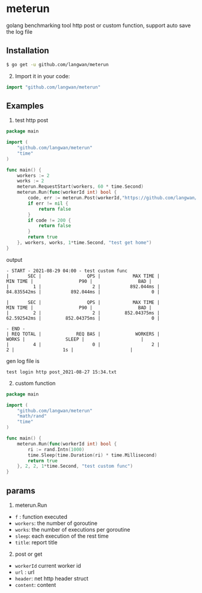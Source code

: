 # meterun

golang benchmarking tool http post or custom function, support auto save the log file

## Installation

```sh
$ go get -u github.com/langwan/meterun
```

2. Import it in your code:

```go
import "github.com/langwan/meterun"
```

## Examples

1. test http post

```go
package main

import (
	"github.com/langwan/meterun"
	"time"
)

func main() {
	workers := 2
	works := 2
	meterun.RequestStart(workers, 60 * time.Second)
	meterun.Run(func(workerId int) bool {
		code, err := meterun.Post(workerId,"https://github.com/langwan/meterun", nil,  "")
		if err != nil {
			return false
		}
		if code != 200 {
			return false
		}
		return true
	}, workers, works, 1*time.Second, "test get home")
}
```

output

```
- START - 2021-08-29 04:00 - test custom func
|       SEC |                 QPS |            MAX TIME |            MIN TIME |                 P90 |                 BAD |
|         1 |                   2 |           892.044ms |         84.835542ms |           892.044ms |                   0 |

|       SEC |                 QPS |            MAX TIME |            MIN TIME |                 P90 |                 BAD |
|         2 |                   2 |         852.04375ms |         62.592542ms |         852.04375ms |                   0 |

- END -
| REQ TOTAL |             REQ BAS |             WORKERS |               WORKS |               SLEEP |                     |
|         4 |                   0 |                   2 |                   2 |                  1s |                     |
```

gen log file is

```
test login http post_2021-08-27 15:34.txt
```

2. custom function

```go
package main

import (
	"github.com/langwan/meterun"
	"math/rand"
	"time"
)

func main() {
	meterun.Run(func(workerId int) bool {
		ri := rand.Intn(1000)
		time.Sleep(time.Duration(ri) * time.Millisecond)
		return true
	}, 2, 2, 1*time.Second, "test custom func")
}
```

## params

1. meterun.Run

* `f` : function executed
* `workers`: the number of goroutine
* `works`: the number of executions per goroutine
* `sleep`: each execution of the rest time
* `title`: report title

2. post or get

* `workerId` current worker id 
* `url` : url
* `header`: net http header struct
* `content`: content